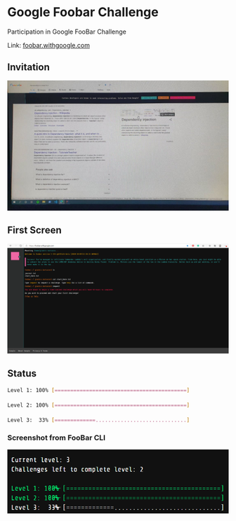 # Google Foobar Challenge
Participation in Google FooBar Challenge

Link: [foobar.withgoogle.com](https://foobar.withgoogle.com/)

## Invitation
![](invitation.jpg)

## First Screen
![](first_screen.png)

## Status
```bash
Level 1: 100% [==========================================]

Level 2: 100% [==========================================]

Level 3:  33% [=============.............................]
```
### Screenshot from FooBar CLI
![](current_status_level3a.png)
